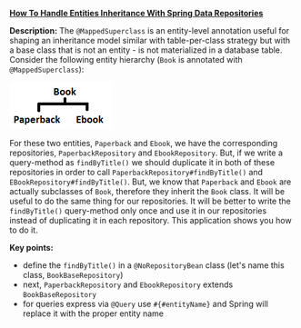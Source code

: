 **[How To Handle Entities Inheritance With Spring Data Repositories](https://github.com/andreipall/Spring-Boot-JPA/tree/master/HibernateSpringBootMappedSuperclassRepository)**

**Description:** The `@MappedSuperclass` is an entity-level annotation useful for shaping an inheritance model similar with table-per-class strategy but with a base class that is not an entity - is not materialized in a database table. Consider the following entity hierarchy (`Book` is annotated with `@MappedSuperclass`):

![](https://github.com/andreipall/Spring-Boot-JPA/blob/master/HibernateSpringBootSingleTableRepositoryInheritance/Single%20table%20inheritance.png)
    
For these two entities, `Paperback` and `Ebook`, we have the corresponding repositories, `PaperbackRepository` and `EbookRepository`. But, if we write a query-method as `findByTitle()` we should duplicate it in both of these repositories in order to call `PaperbackRepository#findByTitle()` and `EBookRepository#findByTitle()`. But, we know that `Paperback` and `Ebook` are actually subclasses of `Book`, therefore they inherit the `Book` class. It will be useful to do the same thing for our repositories. It will be better to write the `findByTitle()` query-method only once and use it in our repositories instead of duplicating it in each repository. This application shows you how to do it.

**Key points:**
- define the `findByTitle()` in a `@NoRepositoryBean` class (let's name this class, `BookBaseRepository`)
- next, `PaperbackRepository` and `EbookRepository` extends `BookBaseRepository`
- for queries express via `@Query` use `#{#entityName}` and Spring will replace it with the proper entity name
